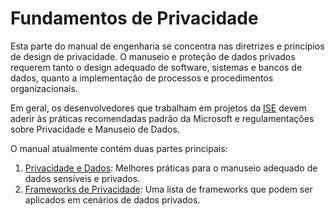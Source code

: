 # Fundamentos de Privacidade

Esta parte do manual de engenharia se concentra nas diretrizes e princípios de design de privacidade.
O manuseio e proteção de dados privados requerem tanto o design adequado de software,
sistemas e bancos de dados, quanto a implementação de processos e procedimentos organizacionais.

Em geral, os desenvolvedores que trabalham em projetos da [ISE](../ISE.md) devem aderir às práticas recomendadas padrão da Microsoft e regulamentações sobre Privacidade e Manuseio de Dados.

O manual atualmente contém duas partes principais:

1. [Privacidade e Dados](data-handling.md): Melhores práticas para o manuseio adequado de dados sensíveis e privados.
2. [Frameworks de Privacidade](privacy-frameworks.md): Uma lista de frameworks que podem ser aplicados em cenários de dados privados.
